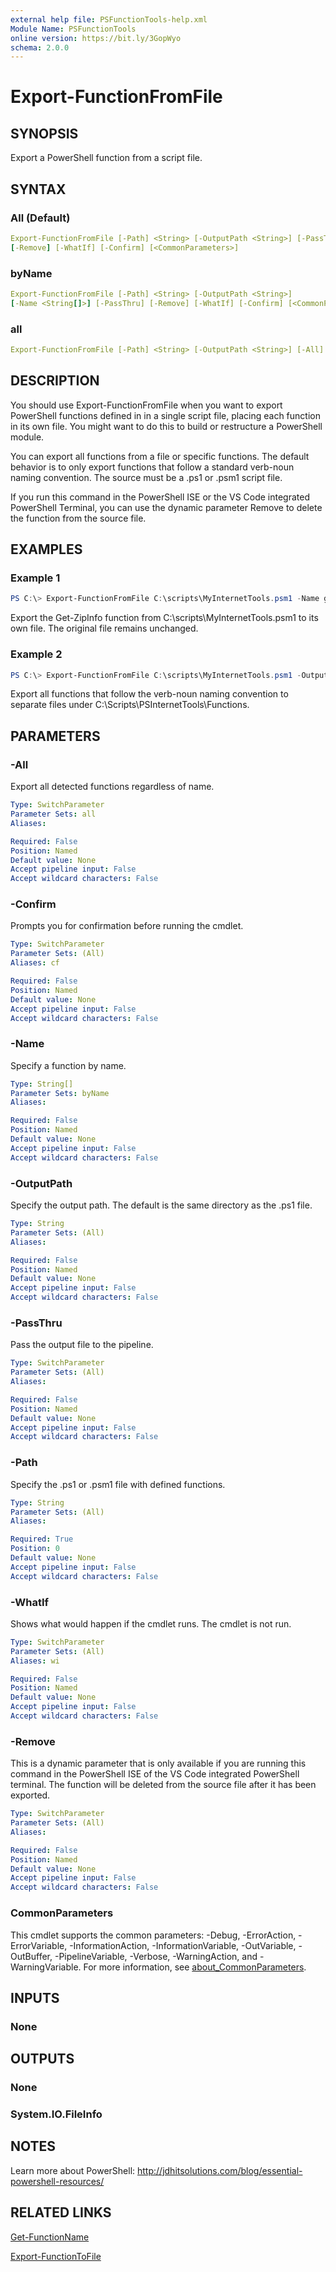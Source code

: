 ```yaml
---
external help file: PSFunctionTools-help.xml
Module Name: PSFunctionTools
online version: https://bit.ly/3GopWyo
schema: 2.0.0
---
```


# Export-FunctionFromFile

## SYNOPSIS

Export a PowerShell function from a script file.

## SYNTAX

### All (Default)

```yaml
Export-FunctionFromFile [-Path] <String> [-OutputPath <String>] [-PassThru]
[-Remove] [-WhatIf] [-Confirm] [<CommonParameters>]
```

### byName

```yaml
Export-FunctionFromFile [-Path] <String> [-OutputPath <String>]
[-Name <String[]>] [-PassThru] [-Remove] [-WhatIf] [-Confirm] [<CommonParameters>]
```

### all

```yaml
Export-FunctionFromFile [-Path] <String> [-OutputPath <String>] [-All] [-Remove] [-PassThru] [-WhatIf] [-Confirm] [<CommonParameters>]
```

## DESCRIPTION

You should use Export-FunctionFromFile when you want to export PowerShell functions defined in in a single script file, placing each function in its own file. You might want to do this to build or restructure a PowerShell module.

You can export all functions from a file or specific functions. The default behavior is to only export functions that follow a standard verb-noun naming convention. The source must be a .ps1 or .psm1 script file.

If you run this command in the PowerShell ISE or the VS Code integrated PowerShell Terminal, you can use the dynamic parameter Remove to delete the function from the source file.

## EXAMPLES

### Example 1

```powershell
PS C:\> Export-FunctionFromFile C:\scripts\MyInternetTools.psm1 -Name get-zipinfo -OutputPath c:\scripts\psinternettools\functions
```

Export the Get-ZipInfo function from C:\scripts\MyInternetTools.psm1 to its own file. The original file remains unchanged.

### Example 2

```powershell
PS C:\> Export-FunctionFromFile C:\scripts\MyInternetTools.psm1 -OutputPath c:\scripts\psinternettools\functions
```

Export all functions that follow the verb-noun naming convention to separate files under C:\Scripts\PSInternetTools\Functions.

## PARAMETERS

### -All

Export all detected functions regardless of name.

```yaml
Type: SwitchParameter
Parameter Sets: all
Aliases:

Required: False
Position: Named
Default value: None
Accept pipeline input: False
Accept wildcard characters: False
```

### -Confirm

Prompts you for confirmation before running the cmdlet.

```yaml
Type: SwitchParameter
Parameter Sets: (All)
Aliases: cf

Required: False
Position: Named
Default value: None
Accept pipeline input: False
Accept wildcard characters: False
```

### -Name

Specify a function by name.

```yaml
Type: String[]
Parameter Sets: byName
Aliases:

Required: False
Position: Named
Default value: None
Accept pipeline input: False
Accept wildcard characters: False
```

### -OutputPath

Specify the output path. The default is the same directory as the .ps1 file.

```yaml
Type: String
Parameter Sets: (All)
Aliases:

Required: False
Position: Named
Default value: None
Accept pipeline input: False
Accept wildcard characters: False
```

### -PassThru

Pass the output file to the pipeline.

```yaml
Type: SwitchParameter
Parameter Sets: (All)
Aliases:

Required: False
Position: Named
Default value: None
Accept pipeline input: False
Accept wildcard characters: False
```

### -Path

Specify the .ps1 or .psm1 file with defined functions.

```yaml
Type: String
Parameter Sets: (All)
Aliases:

Required: True
Position: 0
Default value: None
Accept pipeline input: False
Accept wildcard characters: False
```

### -WhatIf

Shows what would happen if the cmdlet runs.
The cmdlet is not run.

```yaml
Type: SwitchParameter
Parameter Sets: (All)
Aliases: wi

Required: False
Position: Named
Default value: None
Accept pipeline input: False
Accept wildcard characters: False
```

### -Remove

This is a dynamic parameter that is only available if you are running this command in the PowerShell ISE of the VS Code integrated PowerShell terminal. The function will be deleted from the source file after it has been exported.

```yaml
Type: SwitchParameter
Parameter Sets: (All)
Aliases:

Required: False
Position: Named
Default value: None
Accept pipeline input: False
Accept wildcard characters: False
```

### CommonParameters

This cmdlet supports the common parameters: -Debug, -ErrorAction, -ErrorVariable, -InformationAction, -InformationVariable, -OutVariable, -OutBuffer, -PipelineVariable, -Verbose, -WarningAction, and -WarningVariable. For more information, see [about_CommonParameters](http://go.microsoft.com/fwlink/?LinkID=113216).

## INPUTS

### None

## OUTPUTS

### None

### System.IO.FileInfo

## NOTES

Learn more about PowerShell: http://jdhitsolutions.com/blog/essential-powershell-resources/

## RELATED LINKS

[Get-FunctionName](Get-FunctionName.md)

[Export-FunctionToFile](Export-FunctionToFile.md)
